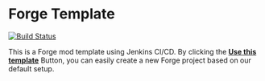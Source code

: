 # Forge Template
[![Build Status](http://galaxy.nctu.me:8080/buildStatus/icon?job=Examples%2FForge%2Fmaster)](http://galaxy.nctu.me:8080/job/Examples/job/Forge/job/master/)

This is a Forge mod template using Jenkins CI/CD. By clicking the [**Use this template**](https://github.com/jenkins-example/Forge/generate) Button,
 you can easily create a new Forge project based on our default setup.